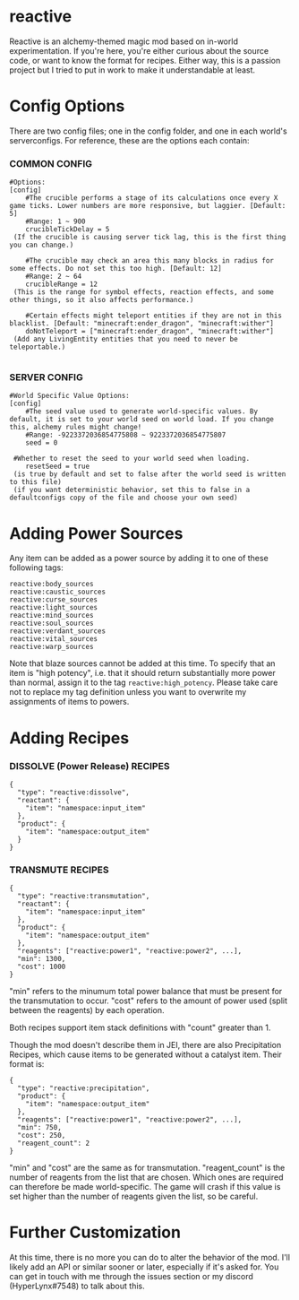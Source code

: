 # reactive
 
Reactive is an alchemy-themed magic mod based on in-world experimentation. 
If you're here, you're either curious about the source code, or want to know the format for recipes.
Either way, this is a passion project but I tried to put in work to make it understandable at least. 

# Config Options
There are two config files; one in the config folder, and one in each world's serverconfigs. For reference, these are the options each contain:
### COMMON CONFIG
```
#Options:
[config]
	#The crucible performs a stage of its calculations once every X game ticks. Lower numbers are more responsive, but laggier. [Default: 5]
	#Range: 1 ~ 900
	crucibleTickDelay = 5
 (If the crucible is causing server tick lag, this is the first thing you can change.)
 
	#The crucible may check an area this many blocks in radius for some effects. Do not set this too high. [Default: 12]
	#Range: 2 ~ 64
	crucibleRange = 12
 (This is the range for symbol effects, reaction effects, and some other things, so it also affects performance.)
 
	#Certain effects might teleport entities if they are not in this blacklist. [Default: "minecraft:ender_dragon", "minecraft:wither"]
	doNotTeleport = ["minecraft:ender_dragon", "minecraft:wither"]
 (Add any LivingEntity entities that you need to never be teleportable.)
 
```
### SERVER CONFIG
```
#World Specific Value Options:
[config]
	#The seed value used to generate world-specific values. By default, it is set to your world seed on world load. If you change this, alchemy rules might change!
	#Range: -9223372036854775808 ~ 9223372036854775807
	seed = 0

 #Whether to reset the seed to your world seed when loading.
	resetSeed = true 
 (is true by default and set to false after the world seed is written to this file)
 (if you want deterministic behavior, set this to false in a defaultconfigs copy of the file and choose your own seed)

```

# Adding Power Sources
Any item can be added as a power source by adding it to one of these following tags:
```
reactive:body_sources
reactive:caustic_sources
reactive:curse_sources
reactive:light_sources
reactive:mind_sources
reactive:soul_sources
reactive:verdant_sources
reactive:vital_sources
reactive:warp_sources
```
Note that blaze sources cannot be added at this time.
To specify that an item is "high potency", i.e. that it should return substantially more power than normal, assign it to the tag ```reactive:high_potency```.
Please take care not to replace my tag definition unless you want to overwrite my assignments of items to powers.

# Adding Recipes
### DISSOLVE (Power Release) RECIPES
```
{
  "type": "reactive:dissolve",
  "reactant": {
    "item": "namespace:input_item"
  },
  "product": {
    "item": "namespace:output_item"
  }
}
```

### TRANSMUTE RECIPES
```
{
  "type": "reactive:transmutation",
  "reactant": {
    "item": "namespace:input_item"
  },
  "product": {
    "item": "namespace:output_item"
  },
  "reagents": ["reactive:power1", "reactive:power2", ...],
  "min": 1300,
  "cost": 1000
}
```
"min" refers to the minumum total power balance that must be present for the transmutation to occur.
"cost" refers to the amount of power used (split between the reagents) by each operation.

Both recipes support item stack definitions with "count" greater than 1.

Though the mod doesn't describe them in JEI, there are also Precipitation Recipes, which cause items to be generated without a catalyst item. Their format is:
```
{
  "type": "reactive:precipitation",
  "product": {
    "item": "namespace:output_item"
  },
  "reagents": ["reactive:power1", "reactive:power2", ...],
  "min": 750,
  "cost": 250,
  "reagent_count": 2
}
```
"min" and "cost" are the same as for transmutation.
"reagent_count" is the number of reagents from the list that are chosen. Which ones are required can therefore be made world-specific. The game will crash if this value is set higher than the number of reagents given the list, so be careful.
# Further Customization
At this time, there is no more you can do to alter the behavior of the mod. I'll likely add an API or similar sooner or later, especially if it's asked for. You can get in touch with me through the issues section or my discord (HyperLynx#7548) to talk about this.
